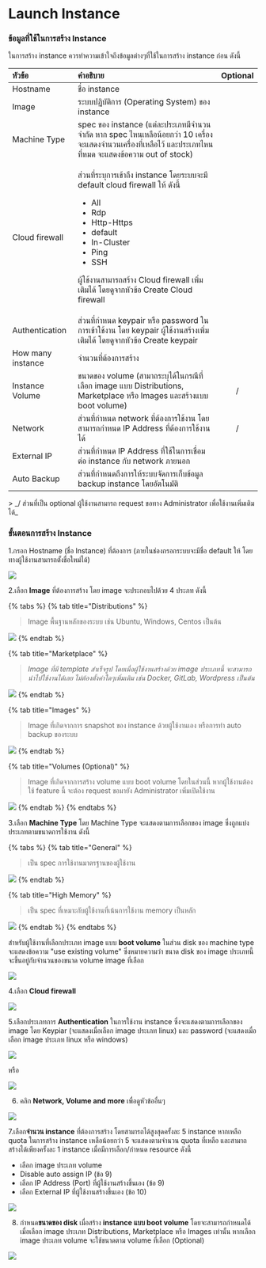 # Launch Instance

### ข้อมูลที่ใช้ในการสร้าง Instance

ในการสร้าง instance ควรทำความเข้าใจถึงข้อมูลต่างๆที่ใช้ในการสร้าง instance ก่อน ดังนี้

<table>
  <thead>
    <tr>
      <th style="text-align:left"><b>&#xE2B;&#xE31;&#xE27;&#xE02;&#xE49;&#xE2D;</b>
      </th>
      <th style="text-align:left"><b>&#xE04;&#xE33;&#xE2D;&#xE18;&#xE34;&#xE1A;&#xE32;&#xE22;</b>
      </th>
      <th style="text-align:center">Optional</th>
    </tr>
  </thead>
  <tbody>
    <tr>
      <td style="text-align:left">Hostname</td>
      <td style="text-align:left">&#xE0A;&#xE37;&#xE48;&#xE2D; instance</td>
      <td style="text-align:center"></td>
    </tr>
    <tr>
      <td style="text-align:left">Image</td>
      <td style="text-align:left">&#xE23;&#xE30;&#xE1A;&#xE1A;&#xE1B;&#xE0F;&#xE34;&#xE1A;&#xE31;&#xE15;&#xE34;&#xE01;&#xE32;&#xE23;
        (Operating System) &#xE02;&#xE2D;&#xE07; instance</td>
      <td style="text-align:center"></td>
    </tr>
    <tr>
      <td style="text-align:left">Machine Type</td>
      <td style="text-align:left">spec &#xE02;&#xE2D;&#xE07; instance (&#xE41;&#xE15;&#xE48;&#xE25;&#xE30;&#xE1B;&#xE23;&#xE30;&#xE40;&#xE20;&#xE17;&#xE21;&#xE35;&#xE08;&#xE33;&#xE19;&#xE27;&#xE19;&#xE08;&#xE33;&#xE01;&#xE31;&#xE14;
        &#xE2B;&#xE32;&#xE01; spec &#xE44;&#xE2B;&#xE19;&#xE40;&#xE2B;&#xE25;&#xE37;&#xE2D;&#xE19;&#xE49;&#xE2D;&#xE22;&#xE01;&#xE27;&#xE48;&#xE32;
        10 &#xE40;&#xE04;&#xE23;&#xE37;&#xE48;&#xE2D;&#xE07; &#xE08;&#xE30;&#xE41;&#xE2A;&#xE14;&#xE07;&#xE08;&#xE33;&#xE19;&#xE27;&#xE19;&#xE40;&#xE04;&#xE23;&#xE37;&#xE48;&#xE2D;&#xE07;&#xE17;&#xE35;&#xE48;&#xE40;&#xE2B;&#xE25;&#xE37;&#xE2D;&#xE44;&#xE27;&#xE49;
        &#xE41;&#xE25;&#xE30;&#xE1B;&#xE23;&#xE30;&#xE40;&#xE20;&#xE17;&#xE44;&#xE2B;&#xE19;&#xE17;&#xE35;&#xE48;&#xE2B;&#xE21;&#xE14;
        &#xE08;&#xE30;&#xE41;&#xE2A;&#xE14;&#xE07;&#xE02;&#xE49;&#xE2D;&#xE04;&#xE27;&#xE32;&#xE21;
        out of stock)</td>
      <td style="text-align:center"></td>
    </tr>
    <tr>
      <td style="text-align:left">Cloud firewall</td>
      <td style="text-align:left">
        <p>&#xE2A;&#xE48;&#xE27;&#xE19;&#xE17;&#xE35;&#xE48;&#xE23;&#xE30;&#xE1A;&#xE38;&#xE01;&#xE32;&#xE23;&#xE40;&#xE02;&#xE49;&#xE32;&#xE16;&#xE36;&#xE07;
          instance &#xE42;&#xE14;&#xE22;&#xE23;&#xE30;&#xE1A;&#xE1A;&#xE08;&#xE30;&#xE21;&#xE35;
          default cloud firewall &#xE43;&#xE2B;&#xE49; &#xE14;&#xE31;&#xE07;&#xE19;&#xE35;&#xE49;</p>
        <ul>
          <li>All</li>
          <li>Rdp</li>
          <li>Http-Https</li>
          <li>default</li>
          <li>In-Cluster</li>
          <li>Ping</li>
          <li>SSH</li>
        </ul>
        <p>&#xE1C;&#xE39;&#xE49;&#xE43;&#xE0A;&#xE49;&#xE07;&#xE32;&#xE19;&#xE2A;&#xE32;&#xE21;&#xE32;&#xE23;&#xE16;&#xE2A;&#xE23;&#xE49;&#xE32;&#xE07;
          Cloud firewall &#xE40;&#xE1E;&#xE34;&#xE48;&#xE21;&#xE40;&#xE15;&#xE34;&#xE21;&#xE44;&#xE14;&#xE49;
          &#xE42;&#xE14;&#xE22;&#xE14;&#xE39;&#xE08;&#xE32;&#xE01;&#xE2B;&#xE31;&#xE27;&#xE02;&#xE49;&#xE2D;
          Create Cloud firewall</p>
      </td>
      <td style="text-align:center"></td>
    </tr>
    <tr>
      <td style="text-align:left">Authentication</td>
      <td style="text-align:left">&#xE2A;&#xE48;&#xE27;&#xE19;&#xE17;&#xE35;&#xE48;&#xE01;&#xE33;&#xE2B;&#xE19;&#xE14;
        keypair &#xE2B;&#xE23;&#xE37;&#xE2D; password &#xE43;&#xE19;&#xE01;&#xE32;&#xE23;&#xE40;&#xE02;&#xE49;&#xE32;&#xE43;&#xE0A;&#xE49;&#xE07;&#xE32;&#xE19;
        &#xE42;&#xE14;&#xE22; keypair &#xE1C;&#xE39;&#xE49;&#xE43;&#xE0A;&#xE49;&#xE07;&#xE32;&#xE19;&#xE2A;&#xE23;&#xE49;&#xE32;&#xE07;&#xE40;&#xE1E;&#xE34;&#xE48;&#xE21;&#xE40;&#xE15;&#xE34;&#xE21;&#xE44;&#xE14;&#xE49;
        &#xE42;&#xE14;&#xE22;&#xE14;&#xE39;&#xE08;&#xE32;&#xE01;&#xE2B;&#xE31;&#xE27;&#xE02;&#xE49;&#xE2D;
        Create keypair</td>
      <td style="text-align:center"></td>
    </tr>
    <tr>
      <td style="text-align:left">How many instance</td>
      <td style="text-align:left">&#xE08;&#xE33;&#xE19;&#xE27;&#xE19;&#xE17;&#xE35;&#xE48;&#xE15;&#xE49;&#xE2D;&#xE07;&#xE01;&#xE32;&#xE23;&#xE2A;&#xE23;&#xE49;&#xE32;&#xE07;</td>
      <td
      style="text-align:center"></td>
    </tr>
    <tr>
      <td style="text-align:left">Instance Volume</td>
      <td style="text-align:left">&#xE02;&#xE19;&#xE32;&#xE14;&#xE02;&#xE2D;&#xE07; volume (&#xE2A;&#xE32;&#xE21;&#xE32;&#xE16;&#xE23;&#xE30;&#xE1A;&#xE38;&#xE44;&#xE14;&#xE49;&#xE43;&#xE19;&#xE01;&#xE23;&#xE13;&#xE35;&#xE17;&#xE35;&#xE48;&#xE40;&#xE25;&#xE37;&#xE2D;&#xE01;
        image &#xE41;&#xE1A;&#xE1A; Distributions, Marketplace &#xE2B;&#xE23;&#xE37;&#xE2D;
        Images &#xE41;&#xE25;&#xE30;&#xE2A;&#xE23;&#xE49;&#xE32;&#xE07;&#xE41;&#xE1A;&#xE1A;
        boot volume)</td>
      <td style="text-align:center">/</td>
    </tr>
    <tr>
      <td style="text-align:left">Network</td>
      <td style="text-align:left">&#xE2A;&#xE48;&#xE27;&#xE19;&#xE17;&#xE35;&#xE48;&#xE01;&#xE33;&#xE2B;&#xE19;&#xE14;
        network &#xE17;&#xE35;&#xE48;&#xE15;&#xE49;&#xE2D;&#xE07;&#xE01;&#xE32;&#xE23;&#xE43;&#xE0A;&#xE49;&#xE07;&#xE32;&#xE19;
        &#xE42;&#xE14;&#xE22;&#xE2A;&#xE32;&#xE21;&#xE32;&#xE23;&#xE16;&#xE01;&#xE33;&#xE2B;&#xE19;&#xE14;
        IP Address &#xE17;&#xE35;&#xE48;&#xE15;&#xE49;&#xE2D;&#xE07;&#xE01;&#xE32;&#xE23;&#xE43;&#xE0A;&#xE49;&#xE07;&#xE32;&#xE19;&#xE44;&#xE14;&#xE49;</td>
      <td
      style="text-align:center">/</td>
    </tr>
    <tr>
      <td style="text-align:left">External IP</td>
      <td style="text-align:left">&#xE2A;&#xE48;&#xE27;&#xE19;&#xE17;&#xE35;&#xE48;&#xE01;&#xE33;&#xE2B;&#xE19;&#xE14;
        IP Address &#xE17;&#xE35;&#xE48;&#xE43;&#xE0A;&#xE49;&#xE43;&#xE19;&#xE01;&#xE32;&#xE23;&#xE40;&#xE0A;&#xE37;&#xE48;&#xE2D;&#xE21;&#xE15;&#xE48;&#xE2D;
        instance &#xE01;&#xE31;&#xE1A; network &#xE20;&#xE32;&#xE22;&#xE19;&#xE2D;&#xE01;</td>
      <td
      style="text-align:center"></td>
    </tr>
    <tr>
      <td style="text-align:left">Auto Backup</td>
      <td style="text-align:left">&#xE2A;&#xE48;&#xE27;&#xE19;&#xE17;&#xE35;&#xE48;&#xE01;&#xE33;&#xE2B;&#xE19;&#xE14;&#xE16;&#xE36;&#xE07;&#xE01;&#xE32;&#xE23;&#xE43;&#xE2B;&#xE49;&#xE23;&#xE30;&#xE1A;&#xE1A;&#xE08;&#xE31;&#xE14;&#xE01;&#xE32;&#xE23;&#xE40;&#xE01;&#xE47;&#xE1A;&#xE02;&#xE49;&#xE2D;&#xE21;&#xE39;&#xE25;
        backup instance &#xE42;&#xE14;&#xE22;&#xE2D;&#xE31;&#xE15;&#xE42;&#xE19;&#xE21;&#xE31;&#xE15;&#xE34;</td>
      <td
      style="text-align:center"></td>
    </tr>
  </tbody>
</table>> _/ ส่วนที่เป็น optional ผู้ใช้งานสามารถ request ขอทาง Administrator เพื่อใช้งานเพิ่มเติมได้_

### ขั้นตอนการสร้าง Instance

1.กรอก Hostname \(ชื่อ Instance\) ที่ต้องการ \(ภายในช่องกรอกระบบจะมีชื่อ default ให้ โดยทางผู้ใช้งานสามารถตั้งชื่อใหม่ได้\)   

![](../.gitbook/assets/1.png)

2.เลือก **Image** ที่ต้องการสร้าง โดย image จะประกอบไปด้วย 4 ประภท ดังนี้

{% tabs %}
{% tab title="Distributions" %}
> Image พื้นฐานหลักของระบบ เช่น Ubuntu, Windows, Centos เป็นต้น

![](../.gitbook/assets/2.png)
{% endtab %}

{% tab title="Marketplace" %}
> _Image ที่มี template สำเร็จรูป โดยเมื่อผู้ใช้งานสร้างด้วย image ประเภทนี้ จะสามารถนำไปใช้งานได้เลย ไม่ต้องตั้งค่าใดๆเพิ่มเติม เช่น Docker, GitLab, Wordpress เป็นต้น_

![](../.gitbook/assets/3.png)
{% endtab %}

{% tab title="Images" %}
> Image ที่เกิดจากการ snapshot ของ instance ด้วยผู้ใช้งานเอง หรือการทำ auto backup ของระบบ

![](../.gitbook/assets/4.png)
{% endtab %}

{% tab title="Volumes \(Optional\)" %}
> Image ที่เกิดจากการสร้าง volume แบบ boot volume โดยในส่วนนี้ หากผู้ใช้งานต้องใช้ feature นี้  จะต้อง request ขอมายัง Administrator เพิ่มเปิดใช้งาน

![](../.gitbook/assets/5.png)
{% endtab %}
{% endtabs %}

3.เลือก **Machine Type** โดย Machine Type จะแสดงตามการเลือกของ image ซึ่งถูกแบ่งประเภทตามขนาดการใช้งาน ดังนี้

{% tabs %}
{% tab title="General" %}
> เป็น spec การใช้งานมาตรฐานของผู้ใช้งาน

![](../.gitbook/assets/6.png)
{% endtab %}

{% tab title="High Memory" %}
> เป็น spec ที่เหมาะกับผู้ใช้งานที่เน้นการใช้งาน memory เป็นหลัก

![](../.gitbook/assets/7.png)
{% endtab %}
{% endtabs %}

สำหรับผู้ใช้งานที่เลือกประเภท image แบบ **boot volume** ในส่วน disk ของ machine type จะแสดงข้อความ "use existing volume" ซึ่งหมายความว่า ขนาด disk ของ image ประเภทนี้จะขึ้นอยู่กับจำนวนของขนาด volume image ที่เลือก

![](../.gitbook/assets/8%20%281%29.png)

4.เลือก **Cloud firewall**

![](../.gitbook/assets/9%20%281%29.png)

5.เลือกประเภทการ **Authentication** ในการใช้งาน instance ซึ่งจะแสดงตามการเลือกของ image โดย Keypiar \(จะแสดงเมื่อเลือก image ประเภท linux\) และ password \(จะแสดงเมื่อเลือก image ประเภท linux หรือ windows\)  

![](../.gitbook/assets/10.png)

หรือ  

![](../.gitbook/assets/11.png)

6. คลิก **Network, Volume and more** เพื่อดูหัวข้ออื่นๆ  

![](../.gitbook/assets/12.png)

7.เลือก**จำนวน instance** ที่ต้องการสร้าง โดยสามารถได้สูงสุดครั้งละ 5 instance หากเหลือ quota ในการสร้าง instance เหลือน้อยกว่า 5 จะแสดงตามจำนวน quota ที่เหลือ และสามาถสร้างได้เพียงครั้งละ 1 instance เมื่อมีการเลือก/กำหนด resource ดังนี้  
- เลือก image ประเภท volume  
- Disable auto assign IP \(ข้อ 9\)  
- เลือก IP Address \(Port\) ที่ผู้ใช้งานสร้างขึ้นเอง \(ข้อ 9\)  
- เลือก External IP ที่ผู้ใช้งานสร้างขึ้นเอง \(ข้อ 10\)  

![](../.gitbook/assets/13.png)

8. กำหนด**ขนาดของ disk** เมื่อสร้าง **instance แบบ boot volume** โดยจะสามารถกำหนดได้เมื่อเลือก image ประเภท Distributions, Marketplace หรือ Images เท่านั้น หากเลือก image ประเภท volume จะใช้ขนาดตาม volume ที่เลือก \(Optional\)  

![](../.gitbook/assets/14.png)

